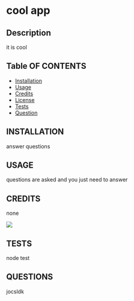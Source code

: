 # cool app

  ## Description

  it is cool

  ## Table OF CONTENTS
    
  - [Installation](#installation)
  - [Usage](#usage)
  - [Credits](#credits)
  - [License](#license)
  - [Tests](#tests)
  - [Question](#question)
  
  ## INSTALLATION

  answer questions

  ## USAGE
    
  questions are asked and you just need to answer

  ## CREDITS

  none

  ![](https://img.shields.io/badge/license-MIT-blue.svg)

  ## TESTS
    
  node test
  
  ## QUESTIONS
  
  jocsldk
